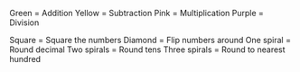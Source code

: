 Green = Addition
Yellow = Subtraction
Pink = Multiplication
Purple = Division

Square = Square the numbers
Diamond = Flip numbers around
One spiral = Round decimal
Two spirals = Round tens
Three spirals = Round to nearest hundred


